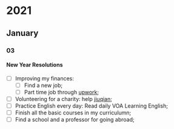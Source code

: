 # 2021

## January

### 03

#### New Year Resolutions

- [ ] Improving my finances:
  - [ ] Find a new job;
  - [ ] Part time job through [upwork](https://www.upwork.com/);
- [ ] Volunteering for a charity: help [jiuqian](http://www.jiuqian.org/main/index.php/introduction/);
- [ ] Practice English every day: Read daily VOA Learning English;
- [ ] Finish all the basic courses in my curriculumn;
- [ ] Find a school and a professor for going abroad;
